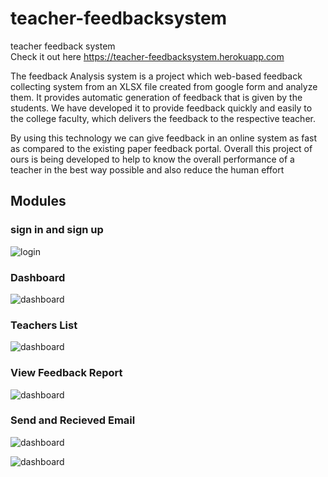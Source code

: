 # teacher-feedbacksystem  
teacher feedback system  
Check it out here https://teacher-feedbacksystem.herokuapp.com  

The feedback Analysis system is a project which web-based feedback collecting system from an XLSX file created from google form and analyze them. It provides automatic generation of feedback that is given by the students. We have developed it to provide feedback quickly and easily to the college faculty, which delivers the feedback to the respective teacher.

By using this technology we can give feedback in an online system as fast as compared to the existing paper feedback portal. 
Overall this project of ours is being developed to help to know the overall performance of a teacher in the best way possible and also reduce the human effort 

## Modules
### sign in and sign up
![login](https://lh3.googleusercontent.com/5VSxLWk7aixF_rM1oM7C-eHEUkykgZ5dFGUOmOcgUXCPdaNOBR1af7drUVzWlWOlPFGl4acNJfJ8HgI219x6lF7vfrDHubo-RM7JbnK5X4FASvgfD_VbAPUCQHZpOPU6RG-jUe9xCw=w2400
)
### Dashboard 
![dashboard](https://lh3.googleusercontent.com/UgkXI5c2PFHRpdo7x_mTtWCN9tlF8RdMAcvwyX7LINsg6eVcofYzJI_QWiiaQJ-cjLOLHxx61A3MVzr_C81rw-NpbOwNbvumVJu5zhaFdwG9vBnXWNxsjVn4EVxKxD0lRc1OK360nQ=w2400)
### Teachers List
![dashboard](https://lh3.googleusercontent.com/-jGz3cj8XFkvAd_mxHftXO0B6_PtOSMyMtcaewZkYkBttYdlxDlCy8Q7rtlJJnPlc1mNEvBXG-eQmrYtOGu8Z9EjoLcLfOGU1rp1YdI908nRIU5rKUhxKV7o5gbfXMLxTL3164yp5Q=w2400)

### View Feedback Report
![dashboard](https://lh3.googleusercontent.com/bImtgyWjC3PuUsFYQcStmmpyDAZmCltnFurx4KxS6rTLfclfpNtgej3qC6uQyhgNsN9xomf3kPZlrBT3IOqd1aV3KRf7A4zeAj7I_7HiXJaIK3odtIrQrkIDUufnA0XskhIDnH2zHw=w2400)
### Send and Recieved Email
![dashboard](https://lh3.googleusercontent.com/czUADcWEEJRfdy6Y8jvHsnaBY3pLSV4_A18XU3CJX0FmFNbHpVR_HCEhFNjeu5FjPk2Tfz39XaAHNg553N-SJHTStSoybJpvT5r3K4iHI90Dasz9Uj-UabVFf3P9scUtGCAUEpBI7A=w2400)

![dashboard](https://lh3.googleusercontent.com/fFwPCcYoWxvMjW5o1q8DzDniWdJBtRtwlOyq7zYlPXKclVjmFF_BO88c0J6qc0nvsZdP0HgBd0AjNglTvgD1pWWIQCJD-VTcVFw2uWH0lcNbpxB-leYyqcct5A923tgLQO9fo2_obA=w2400)

